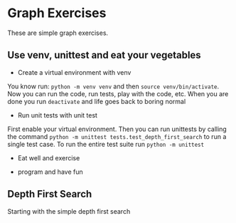 # Graph Exercises #

These are simple graph exercises.

## Use venv, unittest and eat your vegetables ##

* Create a virtual environment with venv

You know run: `python -m venv venv` and then `source venv/bin/activate`. Now you can run the code, run tests, play with the code, etc. When you are done you run `deactivate` and life goes back to boring normal

* Run unit tests with unit test

First enable your virtual environment. Then you can run unittests by calling the command `python -m unittest tests.test_depth_first_search` to run a single test case. To run the entire test suite run `python -m unittest`

* Eat well and exercise

* program and have fun

## Depth First Search ##

Starting with the simple depth first search
